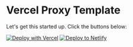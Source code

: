 # Vercel Proxy Template
Let's get this started up. Click the buttons below:


[![Deploy with Vercel](https://vercel.com/button)](https://vercel.com/new/clone?repository-url=https%3A%2F%2Fgitlab.com%2Fmrrainbow%2Fvercel-proxy-template.git&env=PROXY_TARGET&envDescription=PROXY_TARGET%20should%20be%20a%20url%20including%20'https%3A%2F%2F'%20without%20quotes.&envLink=https%3A%2F%2Fgitlab.com%2Fmrrainbow%2Fvercel-proxy-template%2F-%2Fraw%2Fmain%2Fenv-vars.md%2F%3Fref_type%3Dheads&project-name=my-vercel-proxy&repository-name=my-vercel-proxy&demo-title=Vercel%20Proxy%20Demo&demo-description=A%20proxy%20for%20vercel%20using%20nodejs%2C%20http-proxy-middleware%2C%20and%20other%20frameworks.&demo-url=https%3A%2F%2Fvercel-proxy-template.vercel.app) [![Deploy to Netlify](https://www.netlify.com/img/deploy/button.svg)](https://app.netlify.com/start/deploy?repository=https://gitlab.com/mrrainbow/vercel-proxy-template&env=PROXY_TARGET=ENTER_URL_HERE)
